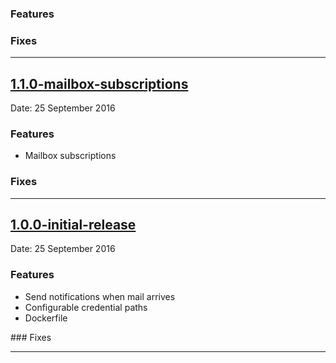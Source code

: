 ### Features

### Fixes

- - -
## [1.1.0-mailbox-subscriptions](https://github.com/argon/push_notify/releases/tag/1.1.0-mailbox-subscriptions)
Date: 25 September 2016

### Features

- Mailbox subscriptions

### Fixes

- - -
## [1.0.0-initial-release](https://github.com/argon/push_notify/releases/tag/1.0.0-initial-release)
Date: 25 September 2016

### Features

- Send notifications when mail arrives
- Configurable credential paths
- Dockerfile

### Fixes

---
